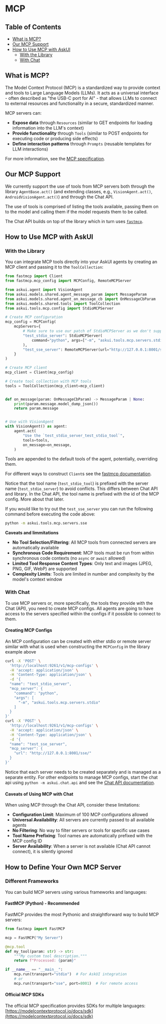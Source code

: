 # MCP

## Table of Contents

- [What is MCP?](#what-is-mcp)
- [Our MCP Support](#our-mcp-support)
- [How to Use MCP with AskUI](#how-to-use-mcp-with-askui)
  - [With the Library](#with-the-library)
  - [With Chat](#with-chat)

## What is MCP?

The Model Context Protocol (MCP) is a standardized way to provide context and tools to Large Language Models (LLMs). It acts as a universal interface - often described as "the USB-C port for AI" - that allows LLMs to connect to external resources and functionality in a secure, standardized manner.

MCP servers can:
- **Expose data** through `Resources` (similar to GET endpoints for loading information into the LLM's context)
- **Provide functionality** through `Tools` (similar to POST endpoints for executing code or producing side effects)
- **Define interaction patterns** through `Prompts` (reusable templates for LLM interactions)

For more information, see the [MCP specification](https://modelcontextprotocol.io/docs/getting-started/intro).

## Our MCP Support

We currently support the use of tools from MCP servers both through the library `AgentBase.act()` (and extending classes, e.g., `VisionAgent.act()`, `AndroidVisionAgent.act()`) and through the Chat API.

The use of tools is comprised of listing the tools available, passing them on to the model and calling them if the model requests them to be called.

The Chat API builds on top of the library which in turn uses [`fastmcp`](https://gofastmcp.com/getting-started/welcome).

## How to Use MCP with AskUI

### With the Library

You can integrate MCP tools directly into your AskUI agents by creating an MCP client and passing it to the `ToolCollection`:

```python
from fastmcp import Client
from fastmcp.mcp_config import MCPConfig, RemoteMCPServer

from askui.agent import VisionAgent
from askui.models.shared.agent_message_param import MessageParam
from askui.models.shared.agent_on_message_cb import OnMessageCbParam
from askui.models.shared.tools import ToolCollection
from askui.tools.mcp.config import StdioMCPServer

# Create MCP configuration
mcp_config = MCPConfig(
    mcpServers={
        # Make sure to use our patch of StdioMCPServer as we don't support the official one
        "test_stdio_server": StdioMCPServer(
            command="python", args=["-m", "askui.tools.mcp.servers.stdio"]
        ),
        "test_sse_server": RemoteMCPServer(url="http://127.0.0.1:8001/sse/"),
    }
)

# Create MCP client
mcp_client = Client(mcp_config)

# Create tool collection with MCP tools
tools = ToolCollection(mcp_client=mcp_client)


def on_message(param: OnMessageCbParam) -> MessageParam | None:
    print(param.message.model_dump_json())
    return param.message


# Use with VisionAgent
with VisionAgent() as agent:
    agent.act(
        "Use the `test_stdio_server_test_stdio_tool`",
        tools=tools,
        on_message=on_message,
    )
```

Tools are appended to the default tools of the agent, potentially, overriding them.

For different ways to construct `Client`s see the [fastmcp documentation](https://gofastmcp.com/clients/client).

Notice that the tool name (`test_stdio_tool`) is prefixed with the server name (`test_stdio_server`) to avoid conflicts.
This differs between Chat API and library. In the Chat API, the tool name is prefixed with the id of the MCP config.
More about that later.


If you would like to try out the `test_sse_server` you can run the following command before executing the code above:

```bash
python -m askui.tools.mcp.servers.sse
```

**Caveats and limmitations**

- **No Tool Selection/Filtering**: All MCP tools from connected servers are automatically available
- **Synchronous Code Requirement**: MCP tools must be run from within synchronous code contexts (no `async` or `await` allowed)
- **Limited Tool Response Content Types**: Only text and images (JPEG, PNG, GIF, WebP) are supported
- **Complexity Limits**: Tools are limited in number and complexity by the model's context window

### With Chat

To use MCP servers or, more specifically, the tools they provide with the Chat (API), you need to create MCP configs. All agents are going to have access to the servers specified within the configs if it possible to connect to them.

#### Creating MCP Configs

An MCP configuration can be created with either stdio or remote server similar with what is used when constructing the `MCPConfig` in the library example above

```bash
curl -X 'POST' \
  'http://localhost:9261/v1/mcp-configs' \
  -H 'accept: application/json' \
  -H 'Content-Type: application/json' \
  -d '{
  "name": "test_stdio_server",
  "mcp_server": {
    "command": "python",
    "args": [
      "-m", "askui.tools.mcp.servers.stdio"
    ]
  }
}'
curl -X 'POST' \
  'http://localhost:9261/v1/mcp-configs' \
  -H 'accept: application/json' \
  -H 'Content-Type: application/json' \
  -d '{
  "name": "test_sse_server",
  "mcp_server": {
    "url": "http://127.0.0.1:8001/sse/"
  }
}'
```

Notice that each server needs to be created separately and is managed as a separate entity. For other endpoints to manage MCP configs, start the chat api using `python -m askui.chat.api` and see the [Chat API documentation](http://localhost:9261/docs#/mcp-configs).

#### Caveats of Using MCP with Chat

When using MCP through the Chat API, consider these limitations:

- **Configuration Limit**: Maximum of 100 MCP configurations allowed
- **Universal Availability**: All servers are currently passed to all available agents
- **No Filtering**: No way to filter servers or tools for specific use cases
- **Tool Name Prefixing**: Tool names are automatically prefixed with the MCP config ID
- **Server Availability**: When a server is not available (Chat API cannot connect), it is silently ignored

## How to Define Your Own MCP Server

### Different Frameworks

You can build MCP servers using various frameworks and languages:

#### FastMCP (Python) - Recommended

FastMCP provides the most Pythonic and straightforward way to build MCP servers:

```python
from fastmcp import FastMCP

mcp = FastMCP("My Server")

@mcp.tool
def my_tool(param: str) -> str:
    """My custom tool description."""
    return f"Processed: {param}"

if __name__ == "__main__":
    mcp.run(transport="stdio")  # For AskUI integration
    # or
    mcp.run(transport="sse", port=8001)  # For remote access
```

#### Official MCP SDKs

The official MCP specification provides SDKs for multiple languages:
[https://modelcontextprotocol.io/docs/sdk](https://modelcontextprotocol.io/docs/sdk)
